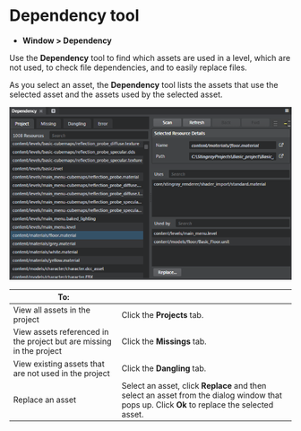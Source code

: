 # Dependency tool

- **Window > Dependency**

Use the **Dependency** tool to find which assets are used in a level, which are not used, to check file dependencies, and to easily replace files. 

As you select an asset, the **Dependency** tool lists the assets that use the selected asset and the assets used by the selected asset.   

![](../../images/comp_dependency_view.png)

| To: | |
|------|----|
| View all assets in the project | Click the **Projects** tab. |
| View assets referenced in the project but are missing in the project | Click the **Missings** tab. |
| View existing assets that are not used in the project | Click the **Dangling** tab. |
| Replace an asset | Select an asset, click **Replace** and then select an asset from the dialog window that pops up. Click **Ok** to replace the selected asset. |
